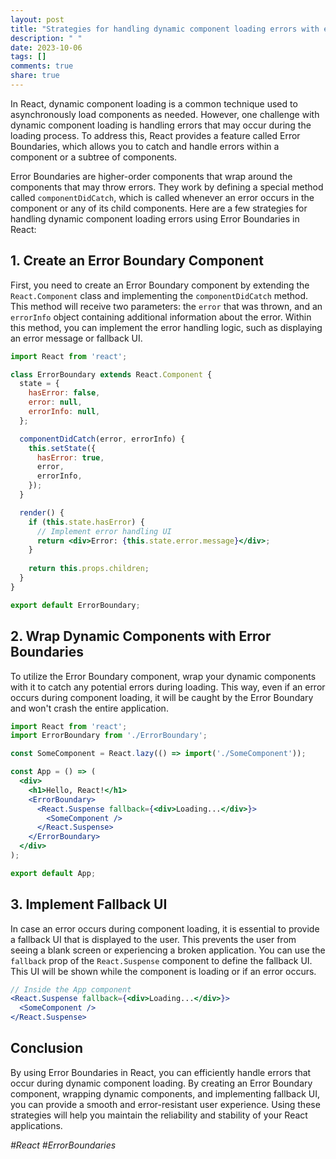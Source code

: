 ```yaml
---
layout: post
title: "Strategies for handling dynamic component loading errors with error boundaries in React"
description: " "
date: 2023-10-06
tags: []
comments: true
share: true
---
```


In React, dynamic component loading is a common technique used to asynchronously load components as needed. However, one challenge with dynamic component loading is handling errors that may occur during the loading process. To address this, React provides a feature called Error Boundaries, which allows you to catch and handle errors within a component or a subtree of components.

Error Boundaries are higher-order components that wrap around the components that may throw errors. They work by defining a special method called `componentDidCatch`, which is called whenever an error occurs in the component or any of its child components. Here are a few strategies for handling dynamic component loading errors using Error Boundaries in React:

## 1. Create an Error Boundary Component

First, you need to create an Error Boundary component by extending the `React.Component` class and implementing the `componentDidCatch` method. This method will receive two parameters: the `error` that was thrown, and an `errorInfo` object containing additional information about the error. Within this method, you can implement the error handling logic, such as displaying an error message or fallback UI.

```jsx
import React from 'react';

class ErrorBoundary extends React.Component {
  state = {
    hasError: false,
    error: null,
    errorInfo: null,
  };

  componentDidCatch(error, errorInfo) {
    this.setState({
      hasError: true,
      error,
      errorInfo,
    });
  }

  render() {
    if (this.state.hasError) {
      // Implement error handling UI
      return <div>Error: {this.state.error.message}</div>;
    }
    
    return this.props.children;
  }
}

export default ErrorBoundary;
```

## 2. Wrap Dynamic Components with Error Boundaries

To utilize the Error Boundary component, wrap your dynamic components with it to catch any potential errors during loading. This way, even if an error occurs during component loading, it will be caught by the Error Boundary and won't crash the entire application.

```jsx
import React from 'react';
import ErrorBoundary from './ErrorBoundary';

const SomeComponent = React.lazy(() => import('./SomeComponent'));

const App = () => (
  <div>
    <h1>Hello, React!</h1>
    <ErrorBoundary>
      <React.Suspense fallback={<div>Loading...</div>}>
        <SomeComponent />
      </React.Suspense>
    </ErrorBoundary>
  </div>
);

export default App;
```

## 3. Implement Fallback UI

In case an error occurs during component loading, it is essential to provide a fallback UI that is displayed to the user. This prevents the user from seeing a blank screen or experiencing a broken application. You can use the `fallback` prop of the `React.Suspense` component to define the fallback UI. This UI will be shown while the component is loading or if an error occurs.

```jsx
// Inside the App component
<React.Suspense fallback={<div>Loading...</div>}>
  <SomeComponent />
</React.Suspense>
```

## Conclusion

By using Error Boundaries in React, you can efficiently handle errors that occur during dynamic component loading. By creating an Error Boundary component, wrapping dynamic components, and implementing fallback UI, you can provide a smooth and error-resistant user experience. Using these strategies will help you maintain the reliability and stability of your React applications.

_#React #ErrorBoundaries_